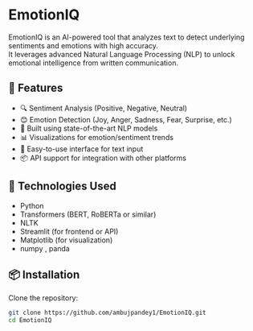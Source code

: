 # EmotionIQ

EmotionIQ is an AI-powered tool that analyzes text to detect underlying sentiments and emotions with high accuracy.  
It leverages advanced Natural Language Processing (NLP) to unlock emotional intelligence from written communication.

## 🌟 Features

- 🔍 Sentiment Analysis (Positive, Negative, Neutral)
- 😊 Emotion Detection (Joy, Anger, Sadness, Fear, Surprise, etc.)
- 🧠 Built using state-of-the-art NLP models
- 📊 Visualizations for emotion/sentiment trends
- 🧾 Easy-to-use interface for text input
- 📦 API support for integration with other platforms

## 🚀 Technologies Used

- Python
- Transformers (BERT, RoBERTa or similar)
- NLTK
- Streamlit (for frontend or API)
- Matplotlib (for visualization)
- numpy , panda

## 📦 Installation

Clone the repository:

```bash
git clone https://github.com/ambujpandey1/EmotionIQ.git
cd EmotionIQ
```
